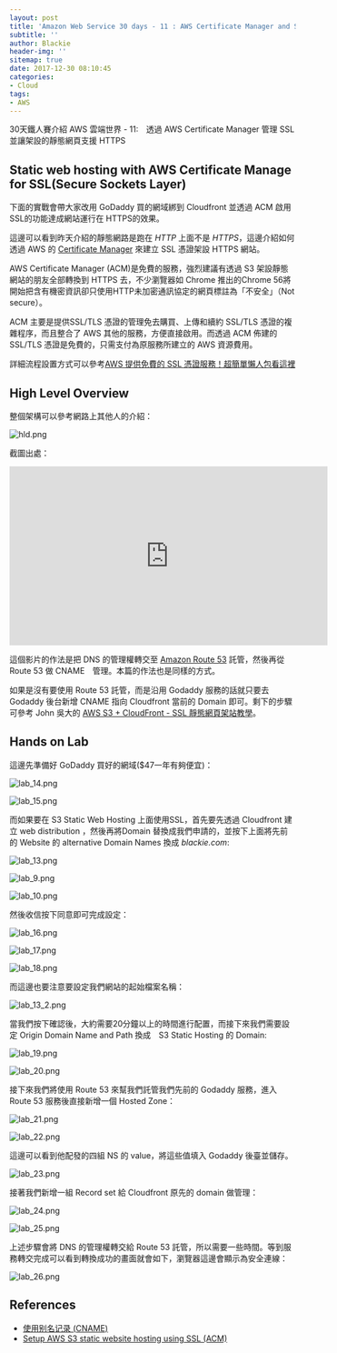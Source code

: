 ```yaml
---
layout: post
title: 'Amazon Web Service 30 days - 11 : AWS Certificate Manager and SSL'
subtitle: ''
author: Blackie
header-img: ''
sitemap: true
date: 2017-12-30 08:10:45
categories:
- Cloud
tags:
- AWS
---
```


30天鐵人賽介紹 AWS 雲端世界 - 11:　透過 AWS Certificate Manager 管理 SSL 並讓架設的靜態網頁支援 HTTPS

<!-- More -->

## Static web hosting with AWS Certificate Manage for SSL(Secure Sockets Layer) ##

下面的實戰會帶大家改用 GoDaddy 買的網域綁到 Cloudfront 並透過 ACM 啟用 SSL的功能達成網站運行在 HTTPS的效果。

這邊可以看到昨天介紹的靜態網路是跑在 *HTTP* 上面不是 *HTTPS*，這邊介紹如何透過 AWS 的 [Certificate Manager](https://aws.amazon.com/tw/certificate-manager/) 來建立 SSL 憑證架設 HTTPS 網站。

AWS Certificate Manager (ACM)是免費的服務，強烈建議有透過 S3 架設靜態網站的朋友全部轉換到 HTTPS 去，不少瀏覽器如 Chrome 推出的Chrome 56將開始把含有機密資訊卻只使用HTTP未加密通訊協定的網頁標註為「不安全」（Not secure）。

ACM 主要是提供SSL/TLS 憑證的管理免去購買、上傳和續約 SSL/TLS 憑證的複雜程序，而且整合了 AWS 其他的服務，方便直接啟用。而透過 ACM 佈建的 SSL/TLS 憑證是免費的，只需支付為原服務所建立的 AWS 資源費用。

詳細流程設置方式可以參考[AWS 提供免費的 SSL 憑證服務！超簡單懶人包看這裡](https://blog.25sprout.com/aws-%E6%8F%90%E4%BE%9B%E5%85%8D%E8%B2%BB%E7%9A%84-ssl-%E6%86%91%E8%AD%89%E6%9C%8D%E5%8B%99-%E8%B6%85%E7%B0%A1%E5%96%AE%E6%87%B6%E4%BA%BA%E5%8C%85%E7%9C%8B%E9%80%99%E8%A3%A1-9220e2f5bcdb)

## High Level Overview ##

整個架構可以參考網路上其他人的介紹：

![hld.png](hld.png)

截圖出處：

<iframe width='560' height='315' src='https://www.youtube.com/watch?v=4IAP4b4itnk' frameborder='0' allowfullscreen></iframe>

這個影片的作法是把 DNS 的管理權轉交至 [Amazon Route 53](https://aws.amazon.com/tw/route53/) 託管，然後再從 Route 53 做 CNAME　管理。本篇的作法也是同樣的方式。

如果是沒有要使用 Route 53 託管，而是沿用 Godaddy 服務的話就只要去 Godaddy 後台新增 CNAME 指向 Cloudfront 當前的 Domain 即可。剩下的步驟可參考 John 吳大的 [AWS S3 + CloudFront - SSL 靜態網頁架站教學](https://blog.johnwu.cc/article/aws-s3-cloudfront-ssl-%E9%9D%9C%E6%85%8B%E7%B6%B2%E9%A0%81%E6%9E%B6%E7%AB%99%E6%95%99%E5%AD%B8.html)。

## Hands on Lab ##

這邊先準備好 GoDaddy 買好的網域($47一年有夠便宜)：

![lab_14.png](lab_14.png)

![lab_15.png](lab_15.png)

而如果要在 S3 Static Web Hosting 上面使用SSL，首先要先透過 Cloudfront 建立 web distribution ，然後再將Domain 替換成我們申請的，並按下上面將先前的 Website 的 alternative Domain Names 換成 *blackie.com*:

![lab_13.png](lab_13.png)

![lab_9.png](lab_9.png)

![lab_10.png](lab_10.png)

然後收信按下同意即可完成設定：

![lab_16.png](lab_16.png)

![lab_17.png](lab_17.png)

![lab_18.png](lab_18.png)

而這邊也要注意要設定我們網站的起始檔案名稱：

![lab_13_2.png](lab_13_2.png)

當我們按下確認後，大約需要20分鐘以上的時間進行配置，而接下來我們需要設定 Origin Domain Name and Path 換成　S3 Static Hosting 的 Domain:

![lab_19.png](lab_19.png)

![lab_20.png](lab_20.png)

接下來我們將使用 Route 53 來幫我們託管我們先前的 Godaddy 服務，進入 Route 53 服務後直接新增一個 Hosted Zone：

![lab_21.png](lab_20.png)

![lab_22.png](lab_22.png)

這邊可以看到他配發的四組 NS 的 value，將這些值填入 Godaddy 後臺並儲存。

![lab_23.png](lab_23.png)

接著我們新增一組 Record set 給 Cloudfront 原先的 domain 做管理：

![lab_24.png](lab_24.png)

![lab_25.png](lab_25.png)

上述步驟會將 DNS 的管理權轉交給 Route 53 託管，所以需要一些時間。等到服務轉交完成可以看到轉換成功的畫面就會如下，瀏覽器這邊會顯示為安全連線：

![lab_26.png](lab_26.png)

## References ##

- [使用别名记录 (CNAME)](http://docs.aws.amazon.com/zh_cn/AmazonCloudFront/latest/DeveloperGuide/CNAMEs.html)
- [Setup AWS S3 static website hosting using SSL (ACM)](https://medium.com/@sbuckpesch/setup-aws-s3-static-website-hosting-using-ssl-acm-34d41d32e394)